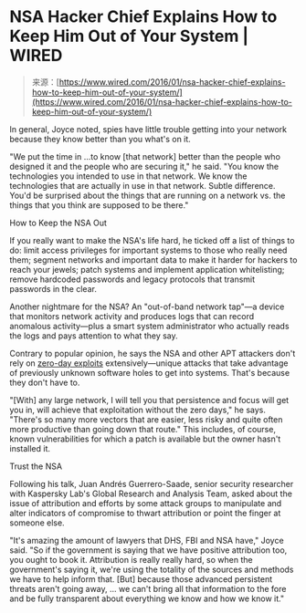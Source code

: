 <!--yml
category: 未分类
date: 2024-05-29 13:20:03
-->

# NSA Hacker Chief Explains How to Keep Him Out of Your System | WIRED

> 来源：[https://www.wired.com/2016/01/nsa-hacker-chief-explains-how-to-keep-him-out-of-your-system/](https://www.wired.com/2016/01/nsa-hacker-chief-explains-how-to-keep-him-out-of-your-system/)

In general, Joyce noted, spies have little trouble getting into your network because they know better than you what's on it.

"We put the time in ...to know [that network] better than the people who designed it and the people who are securing it," he said. "You know the technologies you intended to use in that network. We know the technologies that are actually in use in that network. Subtle difference. You'd be surprised about the things that are running on a network vs. the things that you think are supposed to be there."

How to Keep the NSA Out

If you really want to make the NSA's life hard, he ticked off a list of things to do: limit access privileges for important systems to those who really need them; segment networks and important data to make it harder for hackers to reach your jewels; patch systems and implement application whitelisting; remove hardcoded passwords and legacy protocols that transmit passwords in the clear.

Another nightmare for the NSA? An "out-of-band network tap"—a device that monitors network activity and produces logs that can record anomalous activity—plus a smart system administrator who actually reads the logs and pays attention to what they say.

Contrary to popular opinion, he says the NSA and other APT attackers don't rely on [zero-day exploits](https://www.wired.com/2014/11/what-is-a-zero-day/) extensively—unique attacks that take advantage of previously unknown software holes to get into systems. That's because they don't have to.

"[With] any large network, I will tell you that persistence and focus will get you in, will achieve that exploitation without the zero days," he says. "There's so many more vectors that are easier, less risky and quite often more productive than going down that route." This includes, of course, known vulnerabilities for which a patch is available but the owner hasn't installed it.

Trust the NSA

Following his talk, Juan Andrés Guerrero-Saade, senior security researcher with Kaspersky Lab's Global Research and Analysis Team, asked about the issue of attribution and efforts by some attack groups to manipulate and alter indicators of compromise to thwart attribution or point the finger at someone else.

"It's amazing the amount of lawyers that DHS, FBI and NSA have," Joyce said. "So if the government is saying that we have positive attribution too, you ought to book it. Attribution is really really hard, so when the government's saying it, we're using the totality of the sources and methods we have to help inform that. [But] because those advanced persistent threats aren't going away, ... we can't bring all that information to the fore and be fully transparent about everything we know and how we know it."